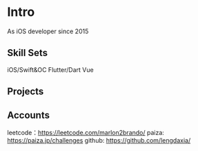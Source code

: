 
# Intro
As iOS developer since 2015

## Skill Sets
iOS/Swift&OC
Flutter/Dart
Vue

## Projects


## Accounts

leetcode：https://leetcode.com/marlon2brando/
paiza: https://paiza.jp/challenges
github: https://github.com/lengdaxia/

